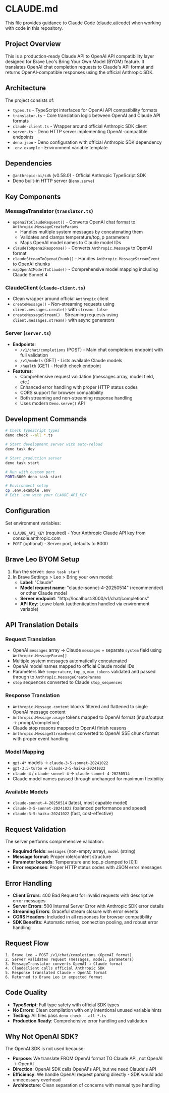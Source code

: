 # CLAUDE.md

This file provides guidance to Claude Code (claude.ai/code) when working with code in this repository.

## Project Overview

This is a production-ready Claude API to OpenAI API compatibility layer designed for Brave Leo's Bring Your Own Model (BYOM) feature. It translates OpenAI chat completion requests to Claude's API format and returns OpenAI-compatible responses using the official Anthropic SDK.

## Architecture

The project consists of:
- `types.ts` - TypeScript interfaces for OpenAI API compatibility formats
- `translator.ts` - Core translation logic between OpenAI and Claude API formats  
- `claude-client.ts` - Wrapper around official Anthropic SDK client
- `server.ts` - Deno HTTP server implementing OpenAI-compatible endpoints
- `deno.json` - Deno configuration with official Anthropic SDK dependency
- `.env.example` - Environment variable template

## Dependencies

- `@anthropic-ai/sdk` (v0.58.0) - Official Anthropic TypeScript SDK
- Deno built-in HTTP server (`Deno.serve`)

## Key Components

### MessageTranslator (`translator.ts`)
- `openaiToClaudeRequest()` - Converts OpenAI chat format to `Anthropic.MessageCreateParams`
  - Handles multiple system messages by concatenating them
  - Validates and clamps temperature/top_p parameters
  - Maps OpenAI model names to Claude model IDs
- `claudeToOpenaiResponse()` - Converts `Anthropic.Message` to OpenAI format
- `claudeStreamToOpenaiChunk()` - Handles `Anthropic.MessageStreamEvent` to OpenAI chunks
- `mapOpenAIModelToClaude()` - Comprehensive model mapping including Claude Sonnet 4

### ClaudeClient (`claude-client.ts`) 
- Clean wrapper around official `Anthropic` client
- `createMessage()` - Non-streaming requests using `client.messages.create()` with `stream: false`
- `createMessageStream()` - Streaming requests using `client.messages.stream()` with async generators

### Server (`server.ts`)
- **Endpoints**:
  - `/v1/chat/completions` (POST) - Main chat completions endpoint with full validation
  - `/v1/models` (GET) - Lists available Claude models
  - `/health` (GET) - Health check endpoint
- **Features**:
  - Comprehensive request validation (messages array, model field, etc.)
  - Enhanced error handling with proper HTTP status codes
  - CORS support for browser compatibility
  - Both streaming and non-streaming response handling
  - Uses modern `Deno.serve()` API

## Development Commands

```bash
# Check TypeScript types
deno check --all *.ts

# Start development server with auto-reload
deno task dev

# Start production server  
deno task start

# Run with custom port
PORT=3000 deno task start

# Environment setup
cp .env.example .env
# Edit .env with your CLAUDE_API_KEY
```

## Configuration

Set environment variables:
- `CLAUDE_API_KEY` (required) - Your Anthropic Claude API key from console.anthropic.com
- `PORT` (optional) - Server port, defaults to 8000

## Brave Leo BYOM Setup

1. Run the server: `deno task start`
2. In Brave Settings > Leo > Bring your own model:
   - **Label**: "Claude"  
   - **Model request name**: "claude-sonnet-4-20250514" (recommended) or other Claude model
   - **Server endpoint**: "http://localhost:8000/v1/chat/completions"
   - **API Key**: Leave blank (authentication handled via environment variable)

## API Translation Details

### Request Translation
- OpenAI `messages` array → Claude `messages` + separate `system` field using `Anthropic.MessageParam[]`
- Multiple system messages automatically concatenated
- OpenAI model names mapped to official Claude model IDs
- Parameters like `temperature`, `top_p`, `max_tokens` validated and passed through to `Anthropic.MessageCreateParams`
- `stop` sequences converted to Claude `stop_sequences`

### Response Translation  
- `Anthropic.Message.content` blocks filtered and flattened to single OpenAI message content
- `Anthropic.Message.usage` tokens mapped to OpenAI format (input/output → prompt/completion)
- Claude stop reasons mapped to OpenAI finish reasons
- `Anthropic.MessageStreamEvent` converted to OpenAI SSE chunk format with proper event handling

### Model Mapping
- `gpt-4*` models → `claude-3-5-sonnet-20241022`
- `gpt-3.5-turbo` → `claude-3-5-haiku-20241022`
- `claude-4` / `claude-sonnet-4` → `claude-sonnet-4-20250514`
- Claude model names passed through unchanged for maximum flexibility

### Available Models
- `claude-sonnet-4-20250514` (latest, most capable model)
- `claude-3-5-sonnet-20241022` (balanced performance and speed)
- `claude-3-5-haiku-20241022` (fast, cost-effective)

## Request Validation

The server performs comprehensive validation:
- **Required fields**: `messages` (non-empty array), `model` (string)
- **Message format**: Proper role/content structure
- **Parameter bounds**: Temperature and top_p clamped to [0,1]
- **Error responses**: Proper HTTP status codes with JSON error messages

## Error Handling

- **Client Errors**: 400 Bad Request for invalid requests with descriptive error messages
- **Server Errors**: 500 Internal Server Error with Anthropic SDK error details
- **Streaming Errors**: Graceful stream closure with error events
- **CORS Headers**: Included in all responses for browser compatibility
- **SDK Benefits**: Automatic retries, connection pooling, and robust error handling

## Request Flow

```
1. Brave Leo → POST /v1/chat/completions (OpenAI format)
2. Server validates request (messages, model, parameters)
3. MessageTranslator converts OpenAI → Claude format  
4. ClaudeClient calls official Anthropic SDK
5. Response translated Claude → OpenAI format
6. Returned to Brave Leo in expected format
```

## Code Quality

- **TypeScript**: Full type safety with official SDK types
- **No Errors**: Clean compilation with only intentional unused variable hints
- **Testing**: All files pass `deno check --all *.ts`
- **Production Ready**: Comprehensive error handling and validation

## Why Not OpenAI SDK?

The OpenAI SDK is not used because:
- **Purpose**: We translate FROM OpenAI format TO Claude API, not OpenAI → OpenAI
- **Direction**: OpenAI SDK calls OpenAI's API, but we need Claude's API
- **Efficiency**: We handle OpenAI request parsing directly - SDK would add unnecessary overhead
- **Architecture**: Clean separation of concerns with manual type handling